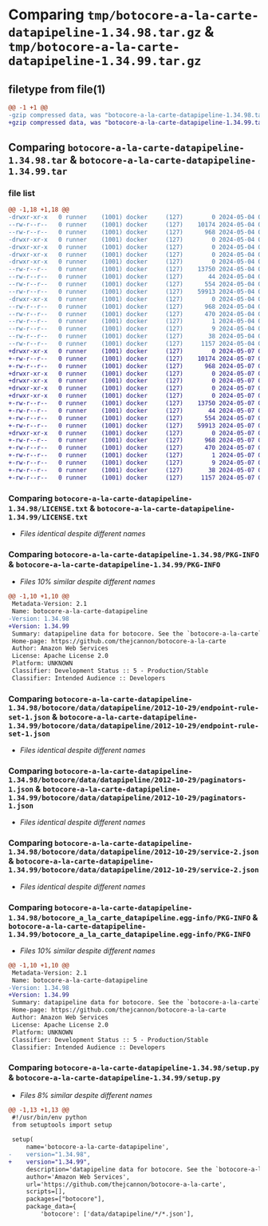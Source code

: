 # Comparing `tmp/botocore-a-la-carte-datapipeline-1.34.98.tar.gz` & `tmp/botocore-a-la-carte-datapipeline-1.34.99.tar.gz`

## filetype from file(1)

```diff
@@ -1 +1 @@
-gzip compressed data, was "botocore-a-la-carte-datapipeline-1.34.98.tar", last modified: Sat May  4 01:01:23 2024, max compression
+gzip compressed data, was "botocore-a-la-carte-datapipeline-1.34.99.tar", last modified: Tue May  7 01:02:25 2024, max compression
```

## Comparing `botocore-a-la-carte-datapipeline-1.34.98.tar` & `botocore-a-la-carte-datapipeline-1.34.99.tar`

### file list

```diff
@@ -1,18 +1,18 @@
-drwxr-xr-x   0 runner    (1001) docker     (127)        0 2024-05-04 01:01:23.566111 botocore-a-la-carte-datapipeline-1.34.98/
--rw-r--r--   0 runner    (1001) docker     (127)    10174 2024-05-04 01:01:23.000000 botocore-a-la-carte-datapipeline-1.34.98/LICENSE.txt
--rw-r--r--   0 runner    (1001) docker     (127)      968 2024-05-04 01:01:23.566111 botocore-a-la-carte-datapipeline-1.34.98/PKG-INFO
-drwxr-xr-x   0 runner    (1001) docker     (127)        0 2024-05-04 01:01:23.562111 botocore-a-la-carte-datapipeline-1.34.98/botocore/
-drwxr-xr-x   0 runner    (1001) docker     (127)        0 2024-05-04 01:01:23.562111 botocore-a-la-carte-datapipeline-1.34.98/botocore/data/
-drwxr-xr-x   0 runner    (1001) docker     (127)        0 2024-05-04 01:01:23.562111 botocore-a-la-carte-datapipeline-1.34.98/botocore/data/datapipeline/
-drwxr-xr-x   0 runner    (1001) docker     (127)        0 2024-05-04 01:01:23.566111 botocore-a-la-carte-datapipeline-1.34.98/botocore/data/datapipeline/2012-10-29/
--rw-r--r--   0 runner    (1001) docker     (127)    13750 2024-05-04 01:01:11.000000 botocore-a-la-carte-datapipeline-1.34.98/botocore/data/datapipeline/2012-10-29/endpoint-rule-set-1.json
--rw-r--r--   0 runner    (1001) docker     (127)       44 2024-05-04 01:01:11.000000 botocore-a-la-carte-datapipeline-1.34.98/botocore/data/datapipeline/2012-10-29/examples-1.json
--rw-r--r--   0 runner    (1001) docker     (127)      554 2024-05-04 01:01:11.000000 botocore-a-la-carte-datapipeline-1.34.98/botocore/data/datapipeline/2012-10-29/paginators-1.json
--rw-r--r--   0 runner    (1001) docker     (127)    59913 2024-05-04 01:01:11.000000 botocore-a-la-carte-datapipeline-1.34.98/botocore/data/datapipeline/2012-10-29/service-2.json
-drwxr-xr-x   0 runner    (1001) docker     (127)        0 2024-05-04 01:01:23.566111 botocore-a-la-carte-datapipeline-1.34.98/botocore_a_la_carte_datapipeline.egg-info/
--rw-r--r--   0 runner    (1001) docker     (127)      968 2024-05-04 01:01:23.000000 botocore-a-la-carte-datapipeline-1.34.98/botocore_a_la_carte_datapipeline.egg-info/PKG-INFO
--rw-r--r--   0 runner    (1001) docker     (127)      470 2024-05-04 01:01:23.000000 botocore-a-la-carte-datapipeline-1.34.98/botocore_a_la_carte_datapipeline.egg-info/SOURCES.txt
--rw-r--r--   0 runner    (1001) docker     (127)        1 2024-05-04 01:01:23.000000 botocore-a-la-carte-datapipeline-1.34.98/botocore_a_la_carte_datapipeline.egg-info/dependency_links.txt
--rw-r--r--   0 runner    (1001) docker     (127)        9 2024-05-04 01:01:23.000000 botocore-a-la-carte-datapipeline-1.34.98/botocore_a_la_carte_datapipeline.egg-info/top_level.txt
--rw-r--r--   0 runner    (1001) docker     (127)       38 2024-05-04 01:01:23.566111 botocore-a-la-carte-datapipeline-1.34.98/setup.cfg
--rw-r--r--   0 runner    (1001) docker     (127)     1157 2024-05-04 01:01:23.000000 botocore-a-la-carte-datapipeline-1.34.98/setup.py
+drwxr-xr-x   0 runner    (1001) docker     (127)        0 2024-05-07 01:02:25.536100 botocore-a-la-carte-datapipeline-1.34.99/
+-rw-r--r--   0 runner    (1001) docker     (127)    10174 2024-05-07 01:02:25.000000 botocore-a-la-carte-datapipeline-1.34.99/LICENSE.txt
+-rw-r--r--   0 runner    (1001) docker     (127)      968 2024-05-07 01:02:25.536100 botocore-a-la-carte-datapipeline-1.34.99/PKG-INFO
+drwxr-xr-x   0 runner    (1001) docker     (127)        0 2024-05-07 01:02:25.536100 botocore-a-la-carte-datapipeline-1.34.99/botocore/
+drwxr-xr-x   0 runner    (1001) docker     (127)        0 2024-05-07 01:02:25.536100 botocore-a-la-carte-datapipeline-1.34.99/botocore/data/
+drwxr-xr-x   0 runner    (1001) docker     (127)        0 2024-05-07 01:02:25.536100 botocore-a-la-carte-datapipeline-1.34.99/botocore/data/datapipeline/
+drwxr-xr-x   0 runner    (1001) docker     (127)        0 2024-05-07 01:02:25.536100 botocore-a-la-carte-datapipeline-1.34.99/botocore/data/datapipeline/2012-10-29/
+-rw-r--r--   0 runner    (1001) docker     (127)    13750 2024-05-07 01:02:10.000000 botocore-a-la-carte-datapipeline-1.34.99/botocore/data/datapipeline/2012-10-29/endpoint-rule-set-1.json
+-rw-r--r--   0 runner    (1001) docker     (127)       44 2024-05-07 01:02:10.000000 botocore-a-la-carte-datapipeline-1.34.99/botocore/data/datapipeline/2012-10-29/examples-1.json
+-rw-r--r--   0 runner    (1001) docker     (127)      554 2024-05-07 01:02:10.000000 botocore-a-la-carte-datapipeline-1.34.99/botocore/data/datapipeline/2012-10-29/paginators-1.json
+-rw-r--r--   0 runner    (1001) docker     (127)    59913 2024-05-07 01:02:10.000000 botocore-a-la-carte-datapipeline-1.34.99/botocore/data/datapipeline/2012-10-29/service-2.json
+drwxr-xr-x   0 runner    (1001) docker     (127)        0 2024-05-07 01:02:25.536100 botocore-a-la-carte-datapipeline-1.34.99/botocore_a_la_carte_datapipeline.egg-info/
+-rw-r--r--   0 runner    (1001) docker     (127)      968 2024-05-07 01:02:25.000000 botocore-a-la-carte-datapipeline-1.34.99/botocore_a_la_carte_datapipeline.egg-info/PKG-INFO
+-rw-r--r--   0 runner    (1001) docker     (127)      470 2024-05-07 01:02:25.000000 botocore-a-la-carte-datapipeline-1.34.99/botocore_a_la_carte_datapipeline.egg-info/SOURCES.txt
+-rw-r--r--   0 runner    (1001) docker     (127)        1 2024-05-07 01:02:25.000000 botocore-a-la-carte-datapipeline-1.34.99/botocore_a_la_carte_datapipeline.egg-info/dependency_links.txt
+-rw-r--r--   0 runner    (1001) docker     (127)        9 2024-05-07 01:02:25.000000 botocore-a-la-carte-datapipeline-1.34.99/botocore_a_la_carte_datapipeline.egg-info/top_level.txt
+-rw-r--r--   0 runner    (1001) docker     (127)       38 2024-05-07 01:02:25.536100 botocore-a-la-carte-datapipeline-1.34.99/setup.cfg
+-rw-r--r--   0 runner    (1001) docker     (127)     1157 2024-05-07 01:02:25.000000 botocore-a-la-carte-datapipeline-1.34.99/setup.py
```

### Comparing `botocore-a-la-carte-datapipeline-1.34.98/LICENSE.txt` & `botocore-a-la-carte-datapipeline-1.34.99/LICENSE.txt`

 * *Files identical despite different names*

### Comparing `botocore-a-la-carte-datapipeline-1.34.98/PKG-INFO` & `botocore-a-la-carte-datapipeline-1.34.99/PKG-INFO`

 * *Files 10% similar despite different names*

```diff
@@ -1,10 +1,10 @@
 Metadata-Version: 2.1
 Name: botocore-a-la-carte-datapipeline
-Version: 1.34.98
+Version: 1.34.99
 Summary: datapipeline data for botocore. See the `botocore-a-la-carte` package for more info.
 Home-page: https://github.com/thejcannon/botocore-a-la-carte
 Author: Amazon Web Services
 License: Apache License 2.0
 Platform: UNKNOWN
 Classifier: Development Status :: 5 - Production/Stable
 Classifier: Intended Audience :: Developers
```

### Comparing `botocore-a-la-carte-datapipeline-1.34.98/botocore/data/datapipeline/2012-10-29/endpoint-rule-set-1.json` & `botocore-a-la-carte-datapipeline-1.34.99/botocore/data/datapipeline/2012-10-29/endpoint-rule-set-1.json`

 * *Files identical despite different names*

### Comparing `botocore-a-la-carte-datapipeline-1.34.98/botocore/data/datapipeline/2012-10-29/paginators-1.json` & `botocore-a-la-carte-datapipeline-1.34.99/botocore/data/datapipeline/2012-10-29/paginators-1.json`

 * *Files identical despite different names*

### Comparing `botocore-a-la-carte-datapipeline-1.34.98/botocore/data/datapipeline/2012-10-29/service-2.json` & `botocore-a-la-carte-datapipeline-1.34.99/botocore/data/datapipeline/2012-10-29/service-2.json`

 * *Files identical despite different names*

### Comparing `botocore-a-la-carte-datapipeline-1.34.98/botocore_a_la_carte_datapipeline.egg-info/PKG-INFO` & `botocore-a-la-carte-datapipeline-1.34.99/botocore_a_la_carte_datapipeline.egg-info/PKG-INFO`

 * *Files 10% similar despite different names*

```diff
@@ -1,10 +1,10 @@
 Metadata-Version: 2.1
 Name: botocore-a-la-carte-datapipeline
-Version: 1.34.98
+Version: 1.34.99
 Summary: datapipeline data for botocore. See the `botocore-a-la-carte` package for more info.
 Home-page: https://github.com/thejcannon/botocore-a-la-carte
 Author: Amazon Web Services
 License: Apache License 2.0
 Platform: UNKNOWN
 Classifier: Development Status :: 5 - Production/Stable
 Classifier: Intended Audience :: Developers
```

### Comparing `botocore-a-la-carte-datapipeline-1.34.98/setup.py` & `botocore-a-la-carte-datapipeline-1.34.99/setup.py`

 * *Files 8% similar despite different names*

```diff
@@ -1,13 +1,13 @@
 #!/usr/bin/env python
 from setuptools import setup
 
 setup(
     name='botocore-a-la-carte-datapipeline',
-    version="1.34.98",
+    version="1.34.99",
     description='datapipeline data for botocore. See the `botocore-a-la-carte` package for more info.',
     author='Amazon Web Services',
     url='https://github.com/thejcannon/botocore-a-la-carte',
     scripts=[],
     packages=["botocore"],
     package_data={
         'botocore': ['data/datapipeline/*/*.json'],
```

